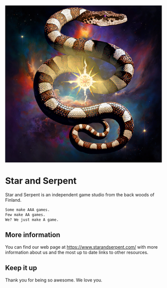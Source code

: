 ![](/images/SS_Logo_Github_Profile.png)

# Star and Serpent
Star and Serpent is an independent game studio from the back woods of Finland.

```
Some make AAA games.
Few make AA games.
We? We just make A game. 
```

## More information
You can find our web page at https://www.starandserpent.com/ with more information about us and the most up to date links to other resources.

## Keep it up
Thank you for being so awesome. We love you.
